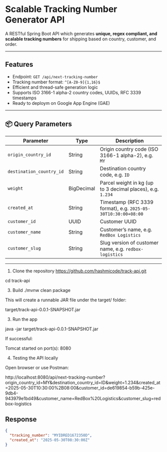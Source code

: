 # Scalable Tracking Number Generator API

A RESTful Spring Boot API which generates **unique, regex compliant, and scalable tracking numbers** for shipping based on country, customer, and order.

---

## Features

- Endpoint: `GET /api/next-tracking-number`
- Tracking number format: `^[A-Z0-9]{1,16}$`
- Efficient and thread-safe generation logic
- Supports ISO 3166-1 alpha-2 country codes, UUIDs, RFC 3339 timestamps
- Ready to deploym on Google App Engine (GAE)

---

## 📦 Query Parameters

| Parameter              | Type        | Description                                               |
|------------------------|-------------|-----------------------------------------------------------|
| `origin_country_id`     | String      | Origin country code (ISO 3166-1 alpha-2), e.g. `MY`       |
| `destination_country_id`| String      | Destination country code, e.g. `ID`                       |
| `weight`                | BigDecimal  | Parcel weight in kg (up to 3 decimal places), e.g. `1.234`|
| `created_at`            | String      | Timestamp (RFC 3339 format), e.g. `2025-05-30T10:30:00+08:00` |
| `customer_id`           | UUID        | Customer UUID                                             |
| `customer_name`         | String      | Customer’s name, e.g. `RedBox Logistics`                  |
| `customer_slug`         | String      | Slug version of customer name, e.g. `redbox-logistics`    |

---




1. Clone the repository
https://github.com/hashmicode/track-api.git

cd track-api

3. Build
./mvnw clean package

This will create a runnable JAR file under the target/ folder:

target/track-api-0.0.1-SNAPSHOT.jar

3. Run the app

java -jar target/track-api-0.0.1-SNAPSHOT.jar

If successful:

Tomcat started on port(s): 8080

4. Testing the API locally 

Open  browser or use Postman:

http://localhost:8080/api/next-tracking-number?origin_country_id=MY&destination_country_id=ID&weight=1.234&created_at=2025-05-30T10:30:00%2B08:00&customer_id=de619854-b59b-425e-9db4-943979e1bd49&customer_name=RedBox%20Logistics&customer_slug=redbox-logistics

## Response

```json
{
  "tracking_number": "MYIDRED1672350D",
  "created_at": "2025-05-30T08:30:00Z"
}
```
